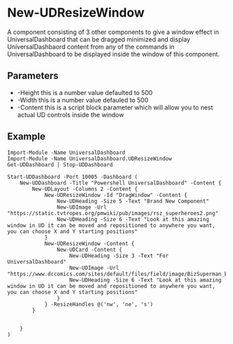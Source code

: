 # New-UDResizeWindow
A component consisting of 3 other components to give a window effect in UniversalDashboard that can be dragged minimized and display
UniversalDashbaord content from any of the commands in UniversalDashboard to be displayed inside the window of this component.

## Parameters

* -Height this is a number value defaulted to 500
* -Width this is a number value defauled to 500
* -Content this is a script block parameter which will allow you to nest actual UD controls inside the window

## Example

```
Import-Module -Name UniversalDashboard
Import-Module -Name UniversalDashboard.UDResizeWindow
Get-UDDashboard | Stop-UDDashboard

Start-UDDashboard -Port 10005 -Dashboard (
    New-UDDashboard -Title "Powershell UniversalDashboard" -Content {
        New-UDLayout -Columns 2 -Content {
            New-UDResizeWindow -Id "DragWindow" -Content {
                New-UDHeading -Size 5 -Text "Brand New Component"
                New-UDImage -Url "https://static.tvtropes.org/pmwiki/pub/images/rsz_superheroes2.png"
                New-UDHeading -Size 6 -Text "Look at this amazing window in UD it can be moved and repositioned to anywhere you want, you can choose X and Y starting positions"
            }
            New-UDResizeWindow -Content {
                New-UDCard -Content {
                    New-UDHeading -Size 3 -Text "For UniversalDashboard"
                    New-UDImage -Url "https://www.dccomics.com/sites/default/files/field/image/BizSuperman_blog_5ad0fcd2033464.18754984.jpg"
                    New-UDHeading -Size 6 -Text "Look at this amazing window in UD it can be moved and repositioned to anywhere you want, you can choose X and Y starting positions"
                }
            } -ResizeHandles @('nw', 'ne', 's')
        }


    }
)
```
